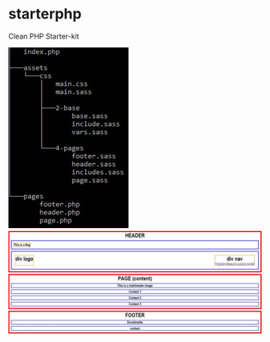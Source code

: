 # starterphp
Clean PHP Starter-kit

![Screenshot](starterphptree.JPG)       
![Screenshot](starterphp.JPG)
